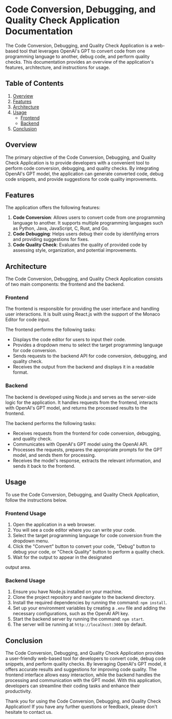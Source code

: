 

# Code Conversion, Debugging, and Quality Check Application Documentation

The Code Conversion, Debugging, and Quality Check Application is a web-based tool that leverages OpenAI's GPT to convert code from one programming language to another, debug code, and perform quality checks. This documentation provides an overview of the application's features, architecture, and instructions for usage.

## Table of Contents
1. [Overview](#overview)
2. [Features](#features)
3. [Architecture](#architecture)
4. [Usage](#usage)
    - [Frontend](#frontend-usage)
    - [Backend](#backend-usage)
5. [Conclusion](#conclusion)

## Overview <a name="overview"></a>

The primary objective of the Code Conversion, Debugging, and Quality Check Application is to provide developers with a convenient tool to perform code conversion, debugging, and quality checks. By integrating OpenAI's GPT model, the application can generate converted code, debug code snippets, and provide suggestions for code quality improvements.

## Features <a name="features"></a>

The application offers the following features:

1. **Code Conversion**: Allows users to convert code from one programming language to another. It supports multiple programming languages such as Python, Java, JavaScript, C, Rust, and Go.
2. **Code Debugging**: Helps users debug their code by identifying errors and providing suggestions for fixes.
3. **Code Quality Check**: Evaluates the quality of provided code by assessing style, organization, and potential improvements.

## Architecture <a name="architecture"></a>

The Code Conversion, Debugging, and Quality Check Application consists of two main components: the frontend and the backend.

### Frontend
The frontend is responsible for providing the user interface and handling user interactions. It is built using React.js with the support of the Monaco Editor for code input.

The frontend performs the following tasks:
- Displays the code editor for users to input their code.
- Provides a dropdown menu to select the target programming language for code conversion.
- Sends requests to the backend API for code conversion, debugging, and quality check.
- Receives the output from the backend and displays it in a readable format.

### Backend
The backend is developed using Node.js and serves as the server-side logic for the application. It handles requests from the frontend, interacts with OpenAI's GPT model, and returns the processed results to the frontend.

The backend performs the following tasks:
- Receives requests from the frontend for code conversion, debugging, and quality check.
- Communicates with OpenAI's GPT model using the OpenAI API.
- Processes the requests, prepares the appropriate prompts for the GPT model, and sends them for processing.
- Receives the model's response, extracts the relevant information, and sends it back to the frontend.

## Usage <a name="usage"></a>

To use the Code Conversion, Debugging, and Quality Check Application, follow the instructions below.

### Frontend Usage <a name="frontend-usage"></a>

1. Open the application in a web browser.
2. You will see a code editor where you can write your code.
3. Select the target programming language for code conversion from the dropdown menu.
4. Click the "Convert" button to convert your code, "Debug" button to debug your code, or "Check Quality" button to perform a quality check.
5. Wait for the output to appear in the designated

output area.

### Backend Usage <a name="backend-usage"></a>

1. Ensure you have Node.js installed on your machine.
2. Clone the project repository and navigate to the backend directory.
3. Install the required dependencies by running the command: `npm install`.
4. Set up your environment variables by creating a `.env` file and adding the necessary configurations, such as the OpenAI API key.
5. Start the backend server by running the command: `npm start`.
6. The server will be running at `http://localhost:3000` by default.

## Conclusion <a name="conclusion"></a>

The Code Conversion, Debugging, and Quality Check Application provides a user-friendly web-based tool for developers to convert code, debug code snippets, and perform quality checks. By leveraging OpenAI's GPT model, it offers accurate results and suggestions for improving code quality. The frontend interface allows easy interaction, while the backend handles the processing and communication with the GPT model. With this application, developers can streamline their coding tasks and enhance their productivity.

Thank you for using the Code Conversion, Debugging, and Quality Check Application! If you have any further questions or feedback, please don't hesitate to contact us.




